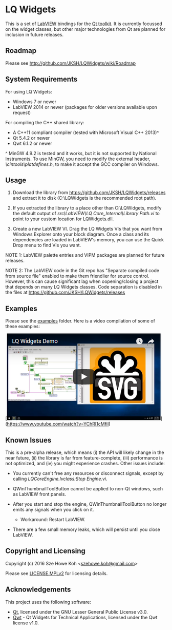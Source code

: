 LQ Widgets
==========
This is a set of [LabVIEW](http://www.ni.com/labview/) bindings for the [Qt
toolkit](https://www.qt.io/). It is currently focussed on the widget classes,
but other major technologies from Qt are planned for inclusion in future
releases.


Roadmap
-------
Please see http://github.com/JKSH/LQWidgets/wiki/Roadmap


System Requirements
-------------------
For using LQ Widgets:
* Windows 7 or newer
* LabVIEW 2014 or newer (packages for older versions available upon request)

For compiling the C++ shared library:
* A C++11 compliant compiler (tested with Microsoft Visual C++ 2013)^
* Qt 5.4.2 or newer
* Qwt 6.1.2 or newer

^ MinGW 4.9.2 is tested and it works, but it is not supported by National
Instruments. To use MinGW, you need to modify the external header,
_<LabVIEW>\cintools\platdefines.h_, to make it accept the GCC compiler on
Windows.


Usage
-----
1. Download the library from https://github.com/JKSH/LQWidgets/releases and
   extract it to disk (C:\LQWidgets is the recommended root path).

2. If you extracted the library to a place other than C:\LQWidgets, modify the
   default output of _src\LabVIEW\LQ Core\_Internal\Library Path.vi_ to point to
   your custom location for LQWidgets.dll.

3. Create a new LabVIEW VI. Drag the LQ Widgets VIs that you want from Windows
   Explorer onto your block diagram. Once a class and its dependencies are
   loaded in LabVIEW's memory, you can use the Quick Drop menu to find VIs you
   want.
   
NOTE 1: LabVIEW palette entries and VIPM packages are planned for future
        releases.

NOTE 2: The LabVIEW code in the Git repo has "Separate compiled code from source
        file" enabled to make them friendlier for source control. However, this
        can cause significant lag when oopening/closing a project that depends
        on many LQ Widgets classes. Code separation is disabled in the files at
        https://github.com/JKSH/LQWidgets/releases


Examples
--------
Please see the [examples](examples) folder. Here is a video compilation of some
of these examples:

[![Video thumbnail](doc/demo_vid_0.1.0_thumb.png)]
(https://www.youtube.com/watch?v=YChRI1cMfiI)


Known Issues
------------
This is a pre-alpha release, which means (i) the API will likely change in the
near future, (ii) the library is far from feature-complete, (iii) performance is
not optimized, and (iv) you might experience crashes. Other issues include:

* You currently can't free any resources or disconnect signals, except by
  calling _LQCoreEngine.lvclass:Stop Engine.vi_.

* QWinThumbnailToolButton cannot be applied to non-Qt windows, such as LabVIEW
  front panels.

* After you start and stop the engine, QWinThumbnailToolButton no longer emits
  any signals when you click on it.
    * Workaround: Restart LabVIEW.

* There are a few small memory leaks, which will persist until you close
  LabVIEW.


Copyright and Licensing
-----------------------
Copyright (c) 2016 Sze Howe Koh <<szehowe.koh@gmail.com>>

Please see [LICENSE.MPLv2](LICENSE.MPLv2) for licensing details.


Acknowledgements
----------------
This project uses the following software:
* [Qt](http://code.qt.io/cgit), licensed under the GNU Lesser General Public
  License v3.0.
* [Qwt](http://qwt.sf.net) - Qt Widgets for Technical Applications, licensed
  under the Qwt license v1.0.
